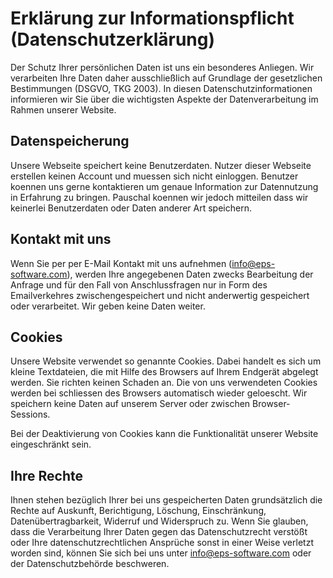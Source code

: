 # Erklärung zur Informationspflicht (Datenschutzerklärung)

Der Schutz Ihrer persönlichen Daten ist uns ein besonderes Anliegen. Wir verarbeiten Ihre Daten daher ausschließlich auf Grundlage der gesetzlichen Bestimmungen (DSGVO, TKG 2003). In diesen Datenschutzinformationen informieren wir Sie über die wichtigsten Aspekte der Datenverarbeitung im Rahmen unserer Website.

## Datenspeicherung

Unsere Webseite speichert keine Benutzerdaten. Nutzer dieser Webseite erstellen keinen Account und muessen sich nicht einloggen. Benutzer koennen uns gerne kontaktieren um genaue Information zur Datennutzung in Erfahrung zu bringen. Pauschal koennen wir jedoch mitteilen dass wir keinerlei Benutzerdaten oder Daten anderer Art speichern.

## Kontakt mit uns

Wenn Sie per per E-Mail Kontakt mit uns aufnehmen (<a href="mailto:info@eps-software.com">info@eps-software.com</a>), werden Ihre angegebenen Daten zwecks Bearbeitung der Anfrage und für den Fall von Anschlussfragen nur in Form des Emailverkehres zwischengespeichert und nicht anderwertig gespeichert oder verarbeitet. Wir geben keine Daten weiter.

## Cookies

Unsere Website verwendet so genannte Cookies. Dabei handelt es sich um kleine Textdateien, die mit Hilfe des Browsers auf Ihrem Endgerät abgelegt werden. Sie richten keinen Schaden an. Die von uns verwendeten Cookies werden bei schliessen des Browsers automatisch wieder geloescht. Wir speichern keine Daten auf unserem Server oder zwischen Browser-Sessions.

Bei der Deaktivierung von Cookies kann die Funktionalität unserer Website eingeschränkt sein.

## Ihre Rechte

Ihnen stehen bezüglich Ihrer bei uns gespeicherten Daten grundsätzlich die Rechte auf Auskunft, Berichtigung, Löschung, Einschränkung, Datenübertragbarkeit, Widerruf und Widerspruch zu. Wenn Sie glauben, dass die Verarbeitung Ihrer Daten gegen das Datenschutzrecht verstößt oder Ihre datenschutzrechtlichen Ansprüche sonst in einer Weise verletzt worden sind, können Sie sich bei uns unter <a href="mailto:info@eps-software.com">info@eps-software.com</a> oder der Datenschutzbehörde beschweren.
